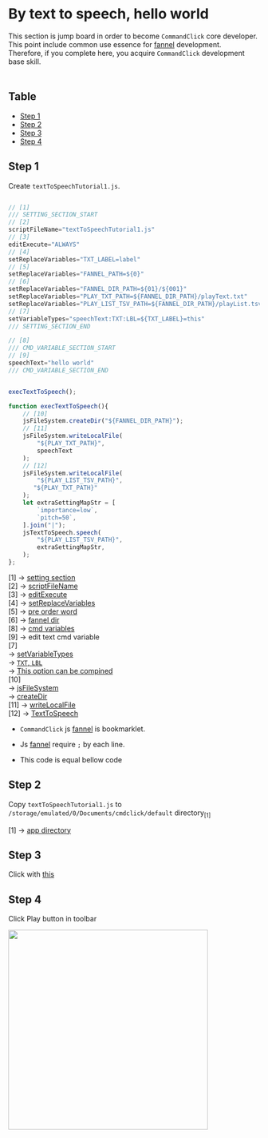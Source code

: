 # By text to speech, hello world

This section is jump board in order to become `CommandClick` core developer.  
This point include common use essence for [fannel](https://github.com/puutaro/commandclick-repository/blob/master/README.md#commandclick-repository) development.   
Therefore, if you complete here, you acquire `CommandClick` development base skill.  
　　

Table
-----------------

* [Step 1](#step-1)
* [Step 2](#step-2)
* [Step 3](#step-3)
* [Step 4](#step-4)

## Step 1

Create `textToSpeechTutorial1.js`.  

```js.js

// [1]
/// SETTING_SECTION_START
// [2]
scriptFileName="textToSpeechTutorial1.js"
// [3]
editExecute="ALWAYS"
// [4]
setReplaceVariables="TXT_LABEL=label"
// [5]
setReplaceVariables="FANNEL_PATH=${0}"
// [6]
setReplaceVariables="FANNEL_DIR_PATH=${01}/${001}"
setReplaceVariables="PLAY_TXT_PATH=${FANNEL_DIR_PATH}/playText.txt"
setReplaceVariables="PLAY_LIST_TSV_PATH=${FANNEL_DIR_PATH}/playList.tsv"
// [7]
setVariableTypes="speechText:TXT:LBL=${TXT_LABEL}=this" 
/// SETTING_SECTION_END

// [8]
/// CMD_VARIABLE_SECTION_START
// [9]
speechText="hello world"
/// CMD_VARIABLE_SECTION_END


execTextToSpeech();

function execTextToSpeech(){
    // [10]
    jsFileSystem.createDir("${FANNEL_DIR_PATH}");
    // [11]
    jsFileSystem.writeLocalFile(
        "${PLAY_TXT_PATH}",
        speechText
    );
    // [12]
    jsFileSystem.writeLocalFile(
        "${PLAY_LIST_TSV_PATH}",
       "${PLAY_TXT_PATH}"
    );
    let extraSettingMapStr = [
        `importance=low`,
        `pitch=50`,
    ].join("|");
    jsTextToSpeech.speech(
        "${PLAY_LIST_TSV_PATH}",
        extraSettingMapStr,
    );
};

```


[1] -> [setting section](https://github.com/puutaro/CommandClick/blob/master/md/developer/setting_variables.md#scriptfilename)  
[2] -> [scriptFileName](https://github.com/puutaro/CommandClick/blob/master/md/developer/setting_variables.md#scriptfilename)  
[3] -> [editExecute](https://github.com/puutaro/CommandClick/blob/master/md/developer/setting_variables.md#editexecute)  
[4] -> [setReplaceVariables](https://github.com/puutaro/CommandClick/blob/master/md/developer/set_replace_variables.md#overview)  
[5] -> [pre order word](https://github.com/puutaro/CommandClick/blob/master/md/developer/js_pre_reserved_word.md)  
[6]
-> [fannel dir](https://github.com/puutaro/CommandClick/blob/master/md/developer/directory_structure.md#fannel_dir)  
[8] -> [cmd variables](https://github.com/puutaro/CommandClick/blob/master/DEVELOPER.md#cmd-variables)  
[9] -> edit text cmd variable  
[7]  
-> [setVariableTypes](https://github.com/puutaro/CommandClick/blob/master/md/developer/set_variable_types.md#overview)  
-> [`TXT`, `LBL`](https://github.com/puutaro/CommandClick/blob/master/md/developer/set_variable_types.md#setvariabletypes-options-table)  
-> [This option can be compined](https://github.com/puutaro/CommandClick/blob/master/md/developer/set_variable_types.md#this-option-can-be-combined)  
[10]  
-> [jsFileSystem](https://github.com/puutaro/CommandClick/blob/master/md/developer/js_interface/jsFileSystem.md)  
-> [createDir](https://github.com/puutaro/CommandClick/blob/master/md/developer/js_interface/functions/JsFileStystem/createDir.md)  
[11]
-> [writeLocalFile](https://github.com/puutaro/CommandClick/blob/master/md/developer/js_interface/functions/JsFileStystem/writeLocalFile.md)  
[12]
-> [TextToSpeech](https://github.com/puutaro/CommandClick/blob/master/md/developer/js_interface/functions/JsTextToSpeech/speech.md)  

- `CommandClick` js [fannel](https://github.com/puutaro/commandclick-repository/blob/master/README.md#commandclick-repository) is bookmarklet.  

- Js [fannel](https://github.com/puutaro/commandclick-repository/blob/master/README.md#commandclick-repository) require `;` by each line. 

- This code is equal bellow code


## Step 2

Copy `textToSpeechTutorial1.js` to `/storage/emulated/0/Documents/cmdclick/default` directory<sub>[1]</sub>   

[1] -> [app directory](https://github.com/puutaro/CommandClick/blob/master/md/developer/glossary.md#app-directory)

## Step 3

Click with [this](https://github.com/puutaro/CommandClick/blob/master/USAGE.md#run)  

## Step 4

Click Play button in toolbar

<img src="https://github.com/puutaro/CommandClick/assets/55217593/d932c31b-0987-429a-a5dc-59f2e65cad41" width="400">  

